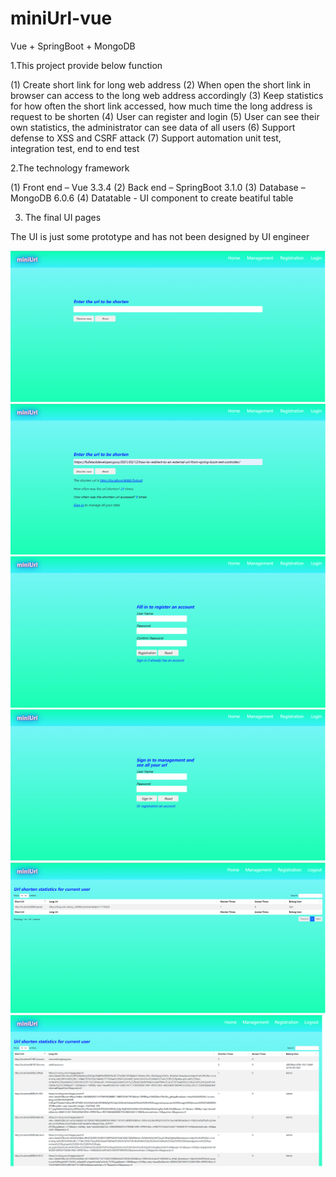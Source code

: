 # miniUrl-vue
Vue + SpringBoot + MongoDB

1.This project provide below function

(1) Create short link for long web address
(2) When open the short link in browser can access to the long web address accordingly
(3) Keep statistics for how often the short link accessed, how much time the long address is request to be shorten
(4) User can register and login
(5) User can see their own statistics, the administrator can see data of all users
(6) Support defense to XSS and CSRF attack
(7) Support automation unit test, integration test, end to end test


2.The technology framework

(1) Front end – Vue 3.3.4
(2) Back end – SpringBoot 3.1.0
(3) Database – MongoDB 6.0.6
(4) Datatable - UI component to create beatiful table

3. The final UI pages

The UI is just some prototype and has not been designed by UI engineer

![image](pages/home.png)
![image](pages/generateUrl.png)
![image](pages/registration.png)
![image](pages/login.png)
![image](pages/statisticLess.png)
![image](pages/statistic.png)
